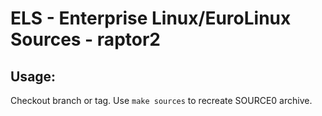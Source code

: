 # ELS - Enterprise Linux/EuroLinux Sources - raptor2
 
## Usage:
  Checkout branch or tag. Use `make sources` to recreate  SOURCE0 archive.
